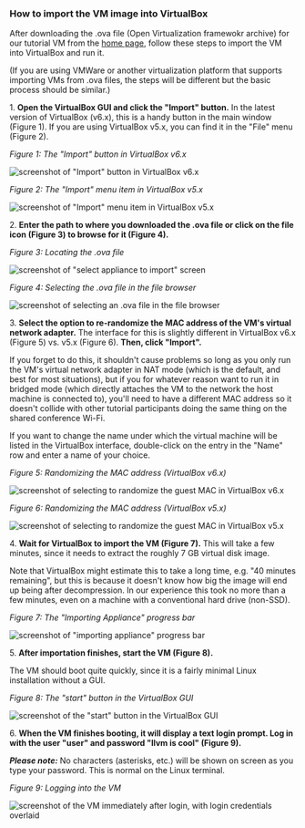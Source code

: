 ### How to import the VM image into VirtualBox

After downloading the .ova file (Open Virtualization framewokr archive) for
our tutorial VM from the [home
page](https://github.com/jtcriswell/SecDev19/blob/master/README.md), follow
these steps to import the VM into VirtualBox and run it.

(If you are using VMWare or another virtualization platform that supports
importing VMs from .ova files, the steps will be different but the basic
process should be similar.)

1\. **Open the VirtualBox GUI and click the "Import" button.** In the latest
   version of VirtualBox (v6.x), this is a handy button in the main window
(Figure 1). If you are using VirtualBox v5.x, you can find it in the "File"
menu (Figure 2).

*Figure 1: The "Import" button in VirtualBox v6.x*

![screenshot of "Import" button in VirtualBox
v6.x](https://cs.rochester.edu/u/ejohns48/secdev19/screenshots/01_start_6.png)

*Figure 2: The "Import" menu item in VirtualBox v5.x*

![screenshot of "Import" menu item in VirtualBox
v5.x](https://cs.rochester.edu/u/ejohns48/secdev19/screenshots/02_start_5.png)

2\. **Enter the path to where you downloaded the .ova file or click on the file
   icon (Figure 3) to browse for it (Figure 4).**

*Figure 3: Locating the .ova file*

![screenshot of "select appliance to import"
screen](https://cs.rochester.edu/u/ejohns48/secdev19/screenshots/03_specifyfile_6.png)

*Figure 4: Selecting the .ova file in the file browser*

![screenshot of selecting an .ova file in the file
browser](https://cs.rochester.edu/u/ejohns48/secdev19/screenshots/04_selectfile_6.png)

3\. **Select the option to re-randomize the MAC address of the VM's virtual
network adapter.** The interface for this is slightly different in VirtualBox
v6.x (Figure 5) vs. v5.x (Figure 6). **Then, click "Import".**

If you forget to do this, it shouldn't cause problems so long as you only run
the VM's virtual network adapter in NAT mode (which is the default, and best
for most situations), but if you for whatever reason want to run it in
bridged mode (which directly attaches the VM to the network the host machine
is connected to), you'll need to have a different MAC address so it doesn't
collide with other tutorial participants doing the same thing on the shared
conference Wi-Fi.

If you want to change the name under which the virtual machine will be listed
in the VirtualBox interface, double-click on the entry in the "Name" row and
enter a name of your choice.

*Figure 5: Randomizing the MAC address (VirtualBox v6.x)*

![screenshot of selecting to randomize the guest MAC in VirtualBox
v6.x](https://cs.rochester.edu/u/ejohns48/secdev19/screenshots/05_import_6.png)

*Figure 6: Randomizing the MAC address (VirtualBox v5.x)*

![screenshot of selecting to randomize the guest MAC in VirtualBox
v5.x](https://cs.rochester.edu/u/ejohns48/secdev19/screenshots/06_import_5.png)

4\. **Wait for VirtualBox to import the VM (Figure 7).** This will take a few
minutes, since it needs to extract the roughly 7 GB virtual disk image.

Note that VirtualBox might estimate this to take a long time, e.g. "40
minutes remaining", but this is because it doesn't know how big the image
will end up being after decompression. In our experience this took no more
than a few minutes, even on a machine with a conventional hard drive
(non-SSD).

*Figure 7: The "Importing Appliance" progress bar*

![screenshot of "importing appliance" progress
bar](https://cs.rochester.edu/u/ejohns48/secdev19/screenshots/07_waiting_6.png)

5\. **After importation finishes, start the VM (Figure 8).**

The VM should boot quite quickly, since it is a fairly minimal Linux
installation without a GUI.

*Figure 8: The "start" button in the VirtualBox GUI*

![screenshot of the "start" button in the VirtualBox
GUI](https://cs.rochester.edu/u/ejohns48/secdev19/screenshots/08_done_6.png)

6\. **When the VM finishes booting, it will display a text login prompt. Log
in with the user "user" and password "llvm is cool" (Figure 9).**

***Please note:*** No characters (asterisks, etc.) will be shown on screen as
you type your password. This is normal on the Linux terminal.

*Figure 9: Logging into the VM*

![screenshot of the VM immediately after login, with login credentials
overlaid](https://cs.rochester.edu/u/ejohns48/secdev19/screenshots/09_running_6.png)
